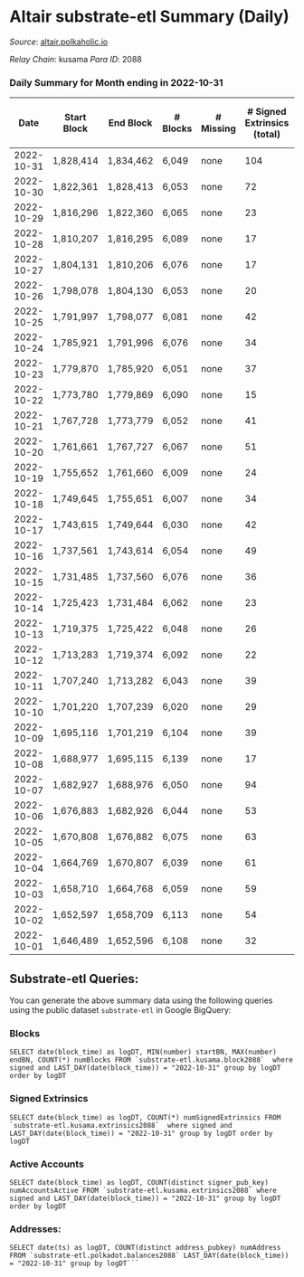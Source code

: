 # Altair substrate-etl Summary (Daily)

_Source_: [altair.polkaholic.io](https://altair.polkaholic.io)

*Relay Chain*: kusama
*Para ID*: 2088



### Daily Summary for Month ending in 2022-10-31


| Date | Start Block | End Block | # Blocks | # Missing | # Signed Extrinsics (total) | # Active Accounts | # Addresses with Balances | # Events | # Transfers | # XCM Transfers In | # XCM Transfers Out |
| ---- | ----------- | --------- | -------- | --------- | --------------------------- | ----------------- | ------------------------- | -------- | ----------- | ------------------ | ------------------- |
| 2022-10-31 | 1,828,414 | 1,834,462 | 6,049 | none | 104 | 62 | 29,215 | 12,855 | 37 ($5,301.43) | 2 ($287.48) | 4 ($55.58) |
| 2022-10-30 | 1,822,361 | 1,828,413 | 6,053 | none | 72 | 38 | 29,213 | 12,663 | 41 ($4,858.48) | 5 ($1,661.15) | 4 ($554.38) |
| 2022-10-29 | 1,816,296 | 1,822,360 | 6,065 | none | 23 | 16 | 29,211 | 12,305 | 10 ($260.27) |   | 1 ($1.44) |
| 2022-10-28 | 1,810,207 | 1,816,295 | 6,089 | none | 17 | 14 |  | 12,332 | 4 ($292.66) |   | 1 ($72.64) |
| 2022-10-27 | 1,804,131 | 1,810,206 | 6,076 | none | 17 | 13 | 29,206 | 12,276 | 5 ($361.60) |   |   |
| 2022-10-26 | 1,798,078 | 1,804,130 | 6,053 | none | 20 | 16 |  | 12,258 | 9 ($747.13) |   | 1 ($13.74) |
| 2022-10-25 | 1,791,997 | 1,798,077 | 6,081 | none | 42 | 22 | 29,204 | 12,492 | 16 ($404.27) | 1 ($91.40) | 2 ($105.88) |
| 2022-10-24 | 1,785,921 | 1,791,996 | 6,076 | none | 34 | 22 |  | 12,424 | 14 ($2,123.26) | 2 ($58.44) | 3 ($20.15) |
| 2022-10-23 | 1,779,870 | 1,785,920 | 6,051 | none | 37 | 22 |  | 12,384 | 14 ($559.19) | 1 ($0.10) | 2 ($1.87) |
| 2022-10-22 | 1,773,780 | 1,779,869 | 6,090 | none | 15 | 13 | 29,196 | 12,294 | 7 ($400.06) |   |   |
| 2022-10-21 | 1,767,728 | 1,773,779 | 6,052 | none | 41 | 25 |  | 12,396 | 20 ($1,702.53) | 1 ($211.39) | 1 ($142.84) |
| 2022-10-20 | 1,761,661 | 1,767,727 | 6,067 | none | 51 | 18 |  | 12,511 | 24 ($313.94) |   |   |
| 2022-10-19 | 1,755,652 | 1,761,660 | 6,009 | none | 24 | 17 |  | 12,218 | 12 ($1,071.51) | 2 ($13.99) |   |
| 2022-10-18 | 1,749,645 | 1,755,651 | 6,007 | none | 34 | 25 |  | 12,273 | 16 ($558.24) |   |   |
| 2022-10-17 | 1,743,615 | 1,749,644 | 6,030 | none | 42 | 30 |  | 12,386 | 21 ($2,901.82) |   | 3 ($33.97) |
| 2022-10-16 | 1,737,561 | 1,743,614 | 6,054 | none | 49 | 36 | 29,176 | 12,502 | 24 ($1,799.87) | 3 ($196.32) | 2 ($120.00) |
| 2022-10-15 | 1,731,485 | 1,737,560 | 6,076 | none | 36 | 25 | 29,174 | 12,438 | 18 ($1,713.42) | 3 ($271.20) | 1 ($43.78) |
| 2022-10-14 | 1,725,423 | 1,731,484 | 6,062 | none | 23 | 19 | 29,172 | 12,307 | 11 ($107.47) | 1 ($4.29) | 1 ($52.43) |
| 2022-10-13 | 1,719,375 | 1,725,422 | 6,048 | none | 26 | 18 | 29,171 | 12,295 | 11 ($52.64) |   | 2 ($31.23) |
| 2022-10-12 | 1,713,283 | 1,719,374 | 6,092 | none | 22 | 20 | 29,168 | 12,361 | 7 ($429.18) | 1 ($2.66) | 1 ($10.02) |
| 2022-10-11 | 1,707,240 | 1,713,282 | 6,043 | none | 39 | 26 | 29,167 | 12,381 | 17 ($146.04) | 1 ($9.07) | 3 ($39.55) |
| 2022-10-10 | 1,701,220 | 1,707,239 | 6,020 | none | 29 | 22 | 29,166 | 12,266 | 19 ($2,428.70) |   | 1 ($4.61) |
| 2022-10-09 | 1,695,116 | 1,701,219 | 6,104 | none | 39 | 22 | 29,165 | 12,486 | 13 ($153.71) |   |   |
| 2022-10-08 | 1,688,977 | 1,695,115 | 6,139 | none | 17 | 15 | 29,165 | 12,400 | 3 ($66.72) |   |   |
| 2022-10-07 | 1,682,927 | 1,688,976 | 6,050 | none | 94 | 42 | 29,165 | 12,921 | 56 ($14,531.37) | 2 ($180.92) | 1 ($21.90) |
| 2022-10-06 | 1,676,883 | 1,682,926 | 6,044 | none | 53 | 43 | 29,149 | 12,463 | 16 ($552.96) | 2 ($183.16) | 2 ($56.72) |
| 2022-10-05 | 1,670,808 | 1,676,882 | 6,075 | none | 63 | 49 | 29,149 | 12,586 | 13 ($602.90) | 1 ($98.76) | 3 ($21.71) |
| 2022-10-04 | 1,664,769 | 1,670,807 | 6,039 | none | 61 | 47 | 29,147 | 12,514 | 20 ($393.63) |   | 2 ($3.47) |
| 2022-10-03 | 1,658,710 | 1,664,768 | 6,059 | none | 59 | 49 |  | 12,567 | 16 ($10,980.62) | 5 ($1,654.22) | 1 ($0.57) |
| 2022-10-02 | 1,652,597 | 1,658,709 | 6,113 | none | 54 | 44 |  | 12,611 | 12 ($1,517.04) | 2 ($91.98) | 1 ($138.22) |
| 2022-10-01 | 1,646,489 | 1,652,596 | 6,108 | none | 32 | 30 |  | 12,440 | 5 ($200.23) | 1 ($92.65) |   |

## Substrate-etl Queries:
You can generate the above summary data using the following queries using the public dataset `substrate-etl` in Google BigQuery:


### Blocks
```
SELECT date(block_time) as logDT, MIN(number) startBN, MAX(number) endBN, COUNT(*) numBlocks FROM `substrate-etl.kusama.block2088`  where signed and LAST_DAY(date(block_time)) = "2022-10-31" group by logDT order by logDT
```


### Signed Extrinsics
```
SELECT date(block_time) as logDT, COUNT(*) numSignedExtrinsics FROM `substrate-etl.kusama.extrinsics2088`  where signed and LAST_DAY(date(block_time)) = "2022-10-31" group by logDT order by logDT
```


### Active Accounts
```
SELECT date(block_time) as logDT, COUNT(distinct signer_pub_key) numAccountsActive FROM `substrate-etl.kusama.extrinsics2088` where signed and LAST_DAY(date(block_time)) = "2022-10-31" group by logDT order by logDT
```


### Addresses:
```
SELECT date(ts) as logDT, COUNT(distinct address_pubkey) numAddress FROM `substrate-etl.polkadot.balances2088` LAST_DAY(date(block_time)) = "2022-10-31" group by logDT```

